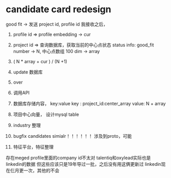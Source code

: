 # candidate card redesign
good fit -> 发送 project id, profile id 
我接收之后，

1. profile id => profile embedding -> cur   
2. project id => 查询数据库，获取当前的中心点状态 
    status info: good_fit number -> N, 中心点数组 100 dim -> array
3. ( N * array + cur ) / (N +1) 
4. update 数据库
5. over
   
1. 调用API
2. 数据库存储内容， key:value
    key : project_id:center_array
    value: N + array



1. 项目中心向量， 设计mysql table
2. industry 整理
3. bugfix candidates simialr！！！！！！ 涉及到proto，可能
4. 特征平台，特征整理


存在meged profile里面的company id不太对
talentiq和oxylead实际也是linkedin的数据
但这些应该只是19年导过一批，之后没有用这俩更新过
linkedin现在仨月更一次，其他的不会

